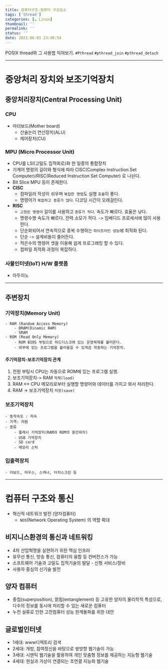 ```yaml
---
title: 컴퓨터구조-컴퓨터 구성요소
tags: ['thread']
categories: [☁️ Linux]
thumbnail: ''
permalink: ''
status: ''
date: 2021-06-01 23:40:54
---
```


POSIX thread와 그 사용법 익혀보기.
`#Pthread` `#pthread_join` `#pthread_detach`
<!-- excerpt -->
<!-- toc -->

---


# 중앙처리 장치와 보조기억장치

## 중앙처리장치(Central Processing Unit)
 
### CPU
- 마더보드(Mother board)
    - 산술논리 연산장치(ALU)
    - 제어장치(CU)

### MPU (Micro Processor Unit)
- CPU를 LSI(고밀도 집적회로)화 한 일종의 통합장치
- 기계어 명령의 길이와 형식에 따라 CISC(Complex Instruction Set Computer)/RISC(Reduced Instruction Set Computer) 로 나뉜다.
- Bit Slice MPU 등이 존재한다.
- __CISC__
    - 컴파일러 작성이 쉬우며 `복잡한 명령`도 실행 `효율`이 좋다.
    - 명령어가 `복잡하고 종류가 많다`. 디코딩 시간이 오래걸린다.
- __RISC__
    - `고정된 명령어` 길이를 사용하고 `종류가 적다`. 속도가 빠르다. 효율은 낮다.
    - 명령수행 속도가 빠르다. 전력 소모가 적다. -> 임베디드 프로세서에 많이 사용한다.
    - 단순화되어서 연속적으로 중복 수행하는 `파이프라인 성능`에 최적화 된다.
    - 단순 -> 설계비용이 줄어든다.
    - 적은수의 명령어 셋을 이용해 쉽게 프로그래밍 할 수 있다.
    - 컴파일 최적화 과정이 복잡하다.

### 사물인터넷(IoT) H/W 플랫폼
- 아두이노

---

## 주변장치

### 기억장치(Memory Unit)
    - RAM (Random Access Memory)
        - DRAM(Dinamic RAM)
        - SRAM
    - ROM (Read Only Memory)
        - ROM BIOS 부팅으로 하드디스크에 있는 운영체제를 불러온다.
        - 외부에 있는 프로그램을 불러들일 수 있게끔 작동하는 기억장치.
    
#### 주기억장치-보조기억장치 관계
 1. 전원 부팅시 CPU는 자동으로 ROM에 있는 프로그램 실행.
 2. 보조기억장치-> RAM `적재(load)`
 3. RAM <-> CPU 메모리로부터 실행할 명령어와 데이터를 가지고 와서 처리한다.
 4. RAM -> 보조기억장치 `저장(save)`

### 보조기억장치
    - 동작속도 : 저속
    - 가격: 저렴
    - 종류
        - 플래시 기억장치(RAM과 ROM의 중간위치)
        - USB 기억장치
        - SD card
        - 메모리 스틱

### 입출력장치
    - 키보드, 마우스, 스캐너, 터치스크린 등


---

# 컴퓨터 구조와 통신
- 혁신적 네트워크 발전 (양자컴퓨터)
    - `NOS`(Network Operating System) 의 역할 확대

## 비지니스환경의 통신과 네트워킹
- 4차 산업혁명을 실현하기 위한 핵심 인프라
- 유무선 통신, 방송 통신, 컴퓨터의 융합 등 컨버전스가 가능
- 소프트웨어 기술과 고밀도 집적기술의 발달 - 신형 서비스/장비
- 사용자 중심의 신기술 발전

## 양자 컴퓨터
- 중첩(superposition), 얽힘(entanglement) 등 고유한 양자의 물리학적 특성으로, 다수의 정보를 동시에 처리할 수 있는 새로운 컴퓨터
- 누전 설류로 인한 고전컴퓨터 성능 한계돌파를 위한 대안

## 글로벌인터넷
- 1세대: www디렉토리 검색
- 2세대: 개방, 참여정신을 바탕으로 쌍방향 웹기술이 가능
- 3세대: 시맨틱 웹기술을 활용하여 개인 맞춤형 정보를 제공하는 지능형 웹기술
- 4세대: 현실과 가상이 연결되는 초연결 지능화 웹기술